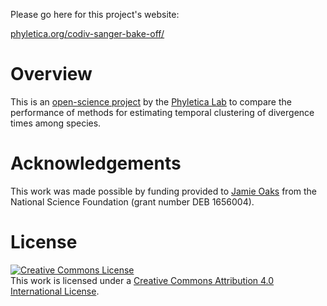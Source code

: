 Please go here for this project's website:

[phyletica.org/codiv-sanger-bake-off/](http://phyletica.github.io/codiv-sanger-bake-off/)

# Overview

This is an
[open-science project](http://en.wikipedia.org/wiki/Open_notebook_science)
by the
[Phyletica Lab](http://phyletica.org)
to compare the performance of methods for estimating temporal clustering of
divergence times among species.


# Acknowledgements

This work was made possible by funding provided to
[Jamie Oaks](http://phyletica.org)
from the National Science Foundation (grant number DEB 1656004).


# License

<a rel="license" href="http://creativecommons.org/licenses/by/4.0/deed.en_US"><img alt="Creative Commons License" style="border-width:0" src="http://i.creativecommons.org/l/by/4.0/88x31.png" /></a><br />This work is licensed under a <a rel="license" href="http://creativecommons.org/licenses/by/4.0/deed.en_US">Creative Commons Attribution 4.0 International License</a>.
